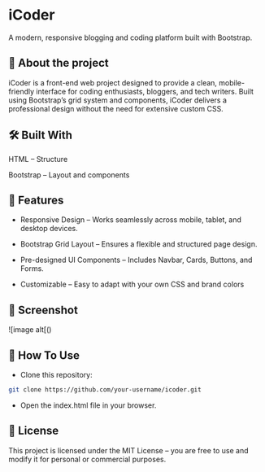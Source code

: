 # iCoder

A modern, responsive blogging and coding platform built with Bootstrap.



## 🚀 About the project 
iCoder is a front-end web project designed to provide a clean, mobile-friendly interface for coding enthusiasts, bloggers, and tech writers. Built using Bootstrap’s grid system and components, iCoder delivers a professional design without the need for extensive custom CSS.




## 🛠 Built With 
HTML – Structure

Bootstrap – Layout and components


## 🚀 Features

- Responsive Design – Works seamlessly across mobile, tablet, and desktop devices.

- Bootstrap Grid Layout – Ensures a flexible and structured page design.

- Pre-designed UI Components – Includes Navbar, Cards, Buttons, and Forms.



- Customizable – Easy to adapt with your own CSS and brand colors


## 📸  Screenshot 

  ![image alt[()


## 📖  How To Use
 

 - Clone this repository:
```bash
git clone https://github.com/your-username/icoder.git

```
-  Open the index.html file in your browser.
    
##  📄 License

This project is licensed under the MIT License – you are free to use and modify it for personal or commercial purposes.




